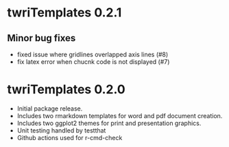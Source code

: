 # twriTemplates 0.2.1
## Minor bug fixes

* fixed issue where gridlines overlapped axis lines (#8)
* fix latex error when chucnk code is not displayed (#7)


# twriTemplates 0.2.0

* Initial package release.
* Includes two rmarkdown templates for word and pdf document creation.
* Includes two ggplot2 themes for print and presentation graphics.
* Unit testing handled by testthat
* Github actions used for r-cmd-check

